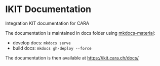# IKIT Documentation

Integration KIT documentation for CARA

The documentation is maintained in docs folder using [mkdocs-material](https://squidfunk.github.io/mkdocs-material/):
- develop docs: `mkdocs serve`
- build docs: `mkdocs gh-deploy --force`

The documentation is then available at https://ikit.cara.ch/docs/
